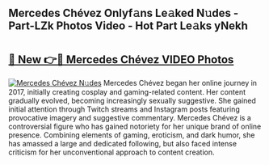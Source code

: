 ## Mercedes Chévez Onlyf𝚊ns Le𝚊ked N𝚞des - Part-LZk Photos Video - Hot Part Le𝚊ks yNekh

# <h2><a href="http://ab41576.deff.icu/?id=Mercedes+Ch%c3%a9vez">🔗 New 👉🔴 Mercedes Chévez VIDEO Photos</a></h2>

[![Mercedes Chévez N𝚞des](https://i.imgur.com/rIISA9y.gif)](http://ab41576.deff.icu/?id=Mercedes+Ch%c3%a9vez)
Mercedes Chévez began her online journey in 2017, initially creating cosplay and gaming-related content. Her content gradually evolved, becoming increasingly sexually suggestive. She gained initial attention through Twitch streams and Instagram posts featuring provocative imagery and suggestive commentary. Mercedes Chévez is a controversial figure who has gained notoriety for her unique brand of online presence. Combining elements of gaming, eroticism, and dark humor, she has amassed a large and dedicated following, but also faced intense criticism for her unconventional approach to content creation.
